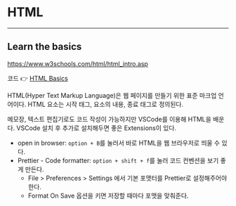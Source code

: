 # HTML
---
## Learn the basics
https://www.w3schools.com/html/html_intro.asp

코드 👉 [HTML Basics](https://github.com/leejaeseong11/frontend-study/tree/main/HTML/HTML%20Basics)

HTML(Hyper Text Markup Language)은 웹 페이지를 만들기 위한 표준 마크업 언어이다. HTML 요소는 시작 태그, 요소의 내용, 종료 태그로 정의된다.

메모장, 텍스트 편집기로도 코드 작성이 가능하지만 VSCode를 이용해 HTML을 배운다. VSCode 설치 후 추가로 설치해두면 좋은 Extensions이 있다.
- open in browser: `option + B`를 눌러서 바로 HTML을 웹 브라우저로 띄울 수 있다.
- Prettier - Code formatter: `option + shift + f`를 눌러 코드 컨벤션을 보기 좋게 만든다.
    - File > Preferences > Settings 에서 기본 포맷터를 Prettier로 설정해주어야 한다.
    - Format On Save 옵션을 키면 저장할 때마다 포맷을 맞춰준다.


